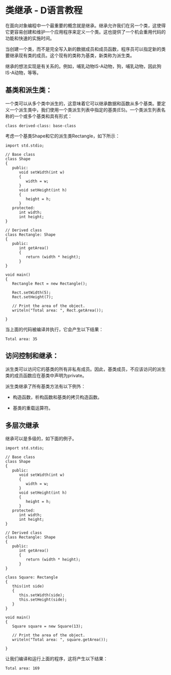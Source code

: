 # 类继承 - D语言教程

在面向对象编程中一个最重要的概念就是继承。继承允许我们在另一个类，这使得它更容易创建和维护一个应用程序来定义一个类。这也提供了一个机会重用代码的功能和快速的实施时间。

当创建一个类，而不是完全写入新的数据成员和成员函数，程序员可以指定新的类要继承现有类的成员。这个现有的类称为基类，新类称为派生类。

继承的想法实现是有关系的。例如，哺乳动物IS-A动物，狗，哺乳动物，因此狗IS-A动物，等等。

## 基类和派生类：

一个类可以从多个类中派生的，这意味着它可以继承数据和函数从多个基类。要定义一个派生类中，我们使用一个类派生列表中指定的基类(ES)。一个类派生列表名称的一个或多个基类和具有形式：

```
class derived-class: base-class
```

考虑一个基类Shape和它的派生类Rectangle，如下所示：

```
import std.stdio;

// Base class
class Shape
{
   public:
      void setWidth(int w)
      {
         width = w;
      }
      void setHeight(int h)
      {
         height = h;
      }
   protected:
      int width;
      int height;
}

// Derived class
class Rectangle: Shape
{
   public:
      int getArea()
      {
         return (width * height);
      }
}

void main()
{
   Rectangle Rect = new Rectangle();

   Rect.setWidth(5);
   Rect.setHeight(7);

   // Print the area of the object.
   writeln("Total area: ", Rect.getArea());

}
```

当上面的代码被编译并执行，它会产生以下结果：

```
Total area: 35

```

## 访问控制和继承：

派生类可以访问它的基类的所有非私有成员。因此，基类成员，不应该访问的派生类的成员函数应在基类中声明为private。

派生类继承了所有基类方法有以下例外：

*   构造函数，析构函数和基类的拷贝构造函数。

*   基类的重载运算符。

## 多层次继承

继承可以是多级的，如下面的例子。

```
import std.stdio;

// Base class
class Shape
{
   public:
      void setWidth(int w)
      {
         width = w;
      }
      void setHeight(int h)
      {
         height = h;
      }
   protected:
      int width;
      int height;
}

// Derived class
class Rectangle: Shape
{
   public:
      int getArea()
      {
         return (width * height);
      }
}

class Square: Rectangle
{
   this(int side)
   {
      this.setWidth(side);
      this.setHeight(side);
   }
}

void main()
{
   Square square = new Square(13);

   // Print the area of the object.
   writeln("Total area: ", square.getArea());

}
```

让我们编译和运行上面的程序，这将产生以下结果：

```
Total area: 169
```

 